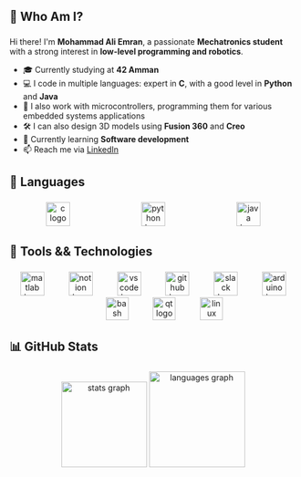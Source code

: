 <h2 align="left">🚀 Who Am I?</h2>

###
Hi there! I'm **Mohammad Ali Emran**, a passionate **Mechatronics student** with a strong interest in **low-level programming and robotics**.

- 🎓 Currently studying at **42 Amman**
- 💻 I code in multiple languages: expert in **C**, with a good level in **Python** and **Java**
- 🤖 I also work with microcontrollers, programming them for various embedded systems applications
- 🛠️ I can also design 3D models using **Fusion 360** and **Creo**
- 🌱 Currently learning **Software development**
- 📫 Reach me via [LinkedIn](https://www.linkedin.com/in/mohammad-ali-emran-826310275?utm_source=share&utm_campaign=share_via&utm_content=profile&utm_medium=android_app)

###

<h2 align="left">🤖 Languages</h2>

###
 
<div align="center">
  <img src="https://cdn.jsdelivr.net/gh/devicons/devicon/icons/c/c-original.svg" height="42" alt="c logo"  />
  <img width="117" />
  <img src="https://cdn.jsdelivr.net/gh/devicons/devicon/icons/python/python-original.svg" height="42" alt="python logo"  />
  <img width="117" />
  <img src="https://cdn.jsdelivr.net/gh/devicons/devicon/icons/java/java-original.svg" height="42" alt="java logo"  />
</div>

###

<h2 align="left">🧰 Tools && Technologies</h2>

###

<div align="center">
  <img src="https://cdn.jsdelivr.net/gh/devicons/devicon/icons/matlab/matlab-original.svg" height="42" alt="matlab logo" />
<img width="35" />
<img src="https://cdn.jsdelivr.net/gh/devicons/devicon/icons/notion/notion-original.svg" height="42" alt="notion logo" />
<img width="35" />
<img src="https://cdn.jsdelivr.net/gh/devicons/devicon/icons/vscode/vscode-original.svg" height="42" alt="vscode logo" />
<img width="35" />
<img src="https://cdn.jsdelivr.net/gh/devicons/devicon/icons/github/github-original.svg" height="42" alt="github logo" />
<img width="35" />
<img src="https://cdn.jsdelivr.net/gh/devicons/devicon/icons/slack/slack-original.svg" height="42" alt="slack logo" />
<img width="35" />
<img src="https://cdn.jsdelivr.net/gh/devicons/devicon/icons/arduino/arduino-original.svg" height="42" alt="arduino logo" />
<img width="35" />
<img src="https://cdn.jsdelivr.net/gh/devicons/devicon/icons/bash/bash-original.svg" height="40" alt="bash logo"  />
<img width="35" />
<img src="https://cdn.jsdelivr.net/gh/devicons/devicon/icons/qt/qt-original.svg" height="40" alt="qt logo"  />
<img width="35" />
<img src="https://cdn.jsdelivr.net/gh/devicons/devicon/icons/linux/linux-original.svg" height="40" alt="linux logo"  />
</div>

###

<h2 align="left">📊 GitHub Stats</h2>

###


<div align="center">
  <img src="https://github-readme-stats.vercel.app/api?username=&hide_title=false&hide_rank=false&show_icons=true&include_all_commits=true&count_private=true&disable_animations=false&theme=dark&locale=en&hide_border=false" height="150" alt="stats graph" />
  <img src="https://github-readme-stats.vercel.app/api/top-langs?username=&locale=en&hide_title=false&layout=compact&card_width=320&langs_count=5&theme=dark&hide_border=false" height="168" alt="languages graph" />
</div>

###

